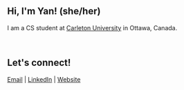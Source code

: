 ## Hi, I'm Yan! (she/her)

I am a CS student at [Carleton University](https://carleton.ca) in Ottawa, Canada.


<br/>  

Let's connect!
---
[Email](mailto:yantang3@cmail.carleton.ca) | [LinkedIn](https://www.linkedin.com/in/yantang01) | [Website](https://yantang.netlify.app)
